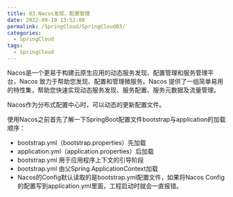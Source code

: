 ```yaml
---
title: 03.Nacos发现、配置管理
date: 2022-09-19 13:52:00
permalink: /SpringCloud/SpringCloud03/
categories: 
  - SpringCloud
tags: 
  - SpringCloud
---
```


Nacos是一个更易于构建云原生应用的动态服务发现、配置管理和服务管理平台，Nacos 致力于帮助您发现、配置和管理微服务。Nacos 提供了一组简单易用的特性集，帮助您快速实现动态服务发现、服务配置、服务元数据及流量管理。

Nacos作为分布式配置中心时，可以动态的更新配置文件。

使用Nacos之前首先了解一下SpringBoot配置文件bootstrap与application的加载顺序：

- bootstrap.yml（bootstrap.properties）先加载
- application.yml（application.properties）后加载
- bootstrap.yml 用于应用程序上下文的引导阶段
- bootstrap.yml 由父Spring ApplicationContext加载
- Nacos的Config默认读取的是bootstrap.yml配置文件，如果将Nacos Config的配置写到application.yml里面，工程启动时就会一直报错。